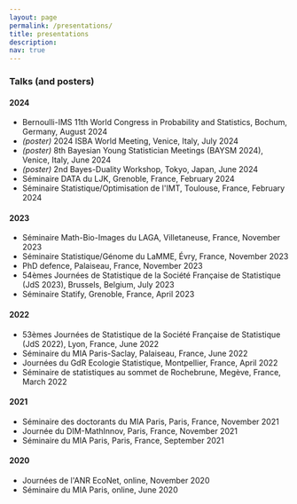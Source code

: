 ```yaml
---
layout: page
permalink: /presentations/
title: presentations
description: 
nav: true
---
```


### Talks (and posters)

#### 2024

- Bernoulli-IMS 11th World Congress in Probability and Statistics, Bochum, Germany, August 2024
- *(poster)* 2024 ISBA World Meeting, Venice, Italy, July 2024
- *(poster)* 8th Bayesian Young Statistician Meetings (BAYSM 2024), Venice, Italy, June 2024
- *(poster)* 2nd Bayes-Duality Workshop, Tokyo, Japan, June 2024
- Séminaire DATA du LJK, Grenoble, France, February 2024
- Séminaire Statistique/Optimisation de l'IMT, Toulouse, France, February 2024

#### 2023

- Séminaire Math-Bio-Images du LAGA, Villetaneuse, France, November 2023
- Séminaire Statistique/Génome du LaMME, Évry, France, November 2023
- PhD defence, Palaiseau, France, November 2023
- 54èmes Journées de Statistique de la Société Française de Statistique (JdS 2023), Brussels, Belgium, July 2023
- Séminaire Statify, Grenoble, France, April 2023

#### 2022

- 53èmes Journées de Statistique de la Société Française de Statistique (JdS 2022), Lyon, France, June 2022
- Séminaire du MIA Paris-Saclay, Palaiseau, France, June 2022
- Journées du GdR Ecologie Statistique, Montpellier, France, April 2022
- Séminaire de statistiques au sommet de Rochebrune, Megève, France, March 2022

#### 2021

- Séminaire des doctorants du MIA Paris, Paris, France, November 2021
- Journée du DIM-MathInnov, Paris, France, November 2021
- Séminaire du MIA Paris, Paris, France, September 2021

#### 2020

- Journées de l'ANR EcoNet, online, November 2020
- Séminaire du MIA Paris, online, June 2020

